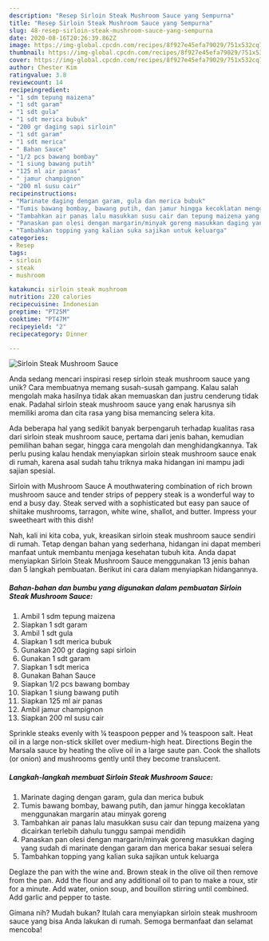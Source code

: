 ```yaml
---
description: "Resep Sirloin Steak Mushroom Sauce yang Sempurna"
title: "Resep Sirloin Steak Mushroom Sauce yang Sempurna"
slug: 48-resep-sirloin-steak-mushroom-sauce-yang-sempurna
date: 2020-08-16T20:26:39.862Z
image: https://img-global.cpcdn.com/recipes/8f927e45efa79029/751x532cq70/sirloin-steak-mushroom-sauce-foto-resep-utama.jpg
thumbnail: https://img-global.cpcdn.com/recipes/8f927e45efa79029/751x532cq70/sirloin-steak-mushroom-sauce-foto-resep-utama.jpg
cover: https://img-global.cpcdn.com/recipes/8f927e45efa79029/751x532cq70/sirloin-steak-mushroom-sauce-foto-resep-utama.jpg
author: Chester Kim
ratingvalue: 3.8
reviewcount: 14
recipeingredient:
- "1 sdm tepung maizena"
- "1 sdt garam"
- "1 sdt gula"
- "1 sdt merica bubuk"
- "200 gr daging sapi sirloin"
- "1 sdt garam"
- "1 sdt merica"
- " Bahan Sauce"
- "1/2 pcs bawang bombay"
- "1 siung bawang putih"
- "125 ml air panas"
- " jamur champignon"
- "200 ml susu cair"
recipeinstructions:
- "Marinate daging dengan garam, gula dan merica bubuk"
- "Tumis bawang bombay, bawang putih, dan jamur hingga kecoklatan menggunakan margarin atau minyak goreng"
- "Tambahkan air panas lalu masukkan susu cair dan tepung maizena yang dicairkan terlebih dahulu tunggu sampai mendidih"
- "Panaskan pan olesi dengan margarin/minyak goreng masukkan daging yang sudah di marinate dengan garam dan merica bakar sesuai selera"
- "Tambahkan topping yang kalian suka sajikan untuk keluarga"
categories:
- Resep
tags:
- sirloin
- steak
- mushroom

katakunci: sirloin steak mushroom 
nutrition: 220 calories
recipecuisine: Indonesian
preptime: "PT25M"
cooktime: "PT47M"
recipeyield: "2"
recipecategory: Dinner

---
```



![Sirloin Steak Mushroom Sauce](https://img-global.cpcdn.com/recipes/8f927e45efa79029/751x532cq70/sirloin-steak-mushroom-sauce-foto-resep-utama.jpg)

Anda sedang mencari inspirasi resep sirloin steak mushroom sauce yang unik? Cara membuatnya memang susah-susah gampang. Kalau salah mengolah maka hasilnya tidak akan memuaskan dan justru cenderung tidak enak. Padahal sirloin steak mushroom sauce yang enak harusnya sih memiliki aroma dan cita rasa yang bisa memancing selera kita.

Ada beberapa hal yang sedikit banyak berpengaruh terhadap kualitas rasa dari sirloin steak mushroom sauce, pertama dari jenis bahan, kemudian pemilihan bahan segar, hingga cara mengolah dan menghidangkannya. Tak perlu pusing kalau hendak menyiapkan sirloin steak mushroom sauce enak di rumah, karena asal sudah tahu triknya maka hidangan ini mampu jadi sajian spesial.

Sirloin with Mushroom Sauce A mouthwatering combination of rich brown mushroom sauce and tender strips of peppery steak is a wonderful way to end a busy day. Steak served with a sophisticated but easy pan sauce of shiitake mushrooms, tarragon, white wine, shallot, and butter. Impress your sweetheart with this dish!


Nah, kali ini kita coba, yuk, kreasikan sirloin steak mushroom sauce sendiri di rumah. Tetap dengan bahan yang sederhana, hidangan ini dapat memberi manfaat untuk membantu menjaga kesehatan tubuh kita. Anda dapat menyiapkan Sirloin Steak Mushroom Sauce menggunakan 13 jenis bahan dan 5 langkah pembuatan. Berikut ini cara dalam menyiapkan hidangannya.

<!--inarticleads1-->

##### Bahan-bahan dan bumbu yang digunakan dalam pembuatan Sirloin Steak Mushroom Sauce:

1. Ambil 1 sdm tepung maizena
1. Siapkan 1 sdt garam
1. Ambil 1 sdt gula
1. Siapkan 1 sdt merica bubuk
1. Gunakan 200 gr daging sapi sirloin
1. Gunakan 1 sdt garam
1. Siapkan 1 sdt merica
1. Gunakan  Bahan Sauce
1. Siapkan 1/2 pcs bawang bombay
1. Siapkan 1 siung bawang putih
1. Siapkan 125 ml air panas
1. Ambil  jamur champignon
1. Siapkan 200 ml susu cair


Sprinkle steaks evenly with ¼ teaspoon pepper and ⅛ teaspoon salt. Heat oil in a large non-stick skillet over medium-high heat. Directions Begin the Marsala sauce by heating the olive oil in a large saute pan. Cook the shallots (or onion) and mushrooms gently until they become translucent. 

<!--inarticleads2-->

##### Langkah-langkah membuat Sirloin Steak Mushroom Sauce:

1. Marinate daging dengan garam, gula dan merica bubuk
1. Tumis bawang bombay, bawang putih, dan jamur hingga kecoklatan menggunakan margarin atau minyak goreng
1. Tambahkan air panas lalu masukkan susu cair dan tepung maizena yang dicairkan terlebih dahulu tunggu sampai mendidih
1. Panaskan pan olesi dengan margarin/minyak goreng masukkan daging yang sudah di marinate dengan garam dan merica bakar sesuai selera
1. Tambahkan topping yang kalian suka sajikan untuk keluarga


Deglaze the pan with the wine and. Brown steak in the olive oil then remove from the pan. Add the flour and any additional oil to pan to make a roux, stir for a minute. Add water, onion soup, and bouillon stirring until combined. Add garlic and pepper to taste. 

Gimana nih? Mudah bukan? Itulah cara menyiapkan sirloin steak mushroom sauce yang bisa Anda lakukan di rumah. Semoga bermanfaat dan selamat mencoba!
